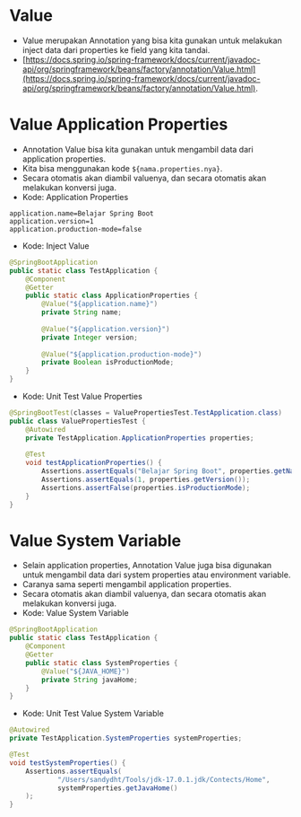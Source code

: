 # Value
- Value merupakan Annotation yang bisa kita gunakan untuk melakukan inject data dari properties ke field yang kita tandai.
- [https://docs.spring.io/spring-framework/docs/current/javadoc-api/org/springframework/beans/factory/annotation/Value.html](https://docs.spring.io/spring-framework/docs/current/javadoc-api/org/springframework/beans/factory/annotation/Value.html).

# Value Application Properties
- Annotation Value bisa kita gunakan untuk mengambil data dari application properties.
- Kita bisa menggunakan kode ``` ${nama.properties.nya} ```.
- Secara otomatis akan diambil valuenya, dan secara otomatis akan melakukan konversi juga.
- Kode: Application Properties
```text
application.name=Belajar Spring Boot
application.version=1
application.production-mode=false
```
- Kode: Inject Value
```java
@SpringBootApplication
public static class TestApplication {
    @Component
    @Getter
    public static class ApplicationProperties {
        @Value("${application.name}")
        private String name;
        
        @Value("${application.version}")
        private Integer version;
        
        @Value("${application.production-mode}")
        private Boolean isProductionMode;
    }
}
```
- Kode: Unit Test Value Properties
```java
@SpringBootTest(classes = ValuePropertiesTest.TestApplication.class)
public class ValuePropertiesTest {
    @Autowired
    private TestApplication.ApplicationProperties properties;
    
    @Test
    void testApplicationProperties() {
        Assertions.assertEquals("Belajar Spring Boot", properties.getName());
        Assertions.assertEquals(1, properties.getVersion());
        Assertions.assertFalse(properties.isProductionMode);
    }
}
```

# Value System Variable
- Selain application properties, Annotation Value juga bisa digunakan untuk mengambil data dari system properties atau environment variable.
- Caranya sama seperti mengambil application properties.
- Secara otomatis akan diambil valuenya, dan secara otomatis akan melakukan konversi juga.
- Kode: Value System Variable
```java
@SpringBootApplication
public static class TestApplication {
    @Component
    @Getter
    public static class SystemProperties {
        @Value("${JAVA_HOME}")
        private String javaHome;
    }
}
```
- Kode: Unit Test Value System Variable
```java
@Autowired
private TestApplication.SystemProperties systemProperties;

@Test
void testSystemProperties() {
    Assertions.assertEquals(
            "/Users/sandydht/Tools/jdk-17.0.1.jdk/Contects/Home",
            systemProperties.getJavaHome()
    );
}
```
